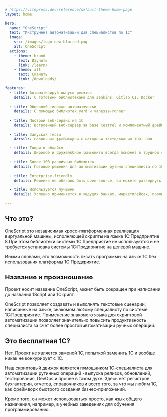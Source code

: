 ```yaml
---
# https://vitepress.dev/reference/default-theme-home-page
layout: home

hero:
  name: "OneScript"
  text: "Инструмент автоматизации для специалистов по 1С"
  image:
    src: /images/logo-new-blurred.png
    alt: OneScript
  actions:
    - theme: brand
      text: Изучить
      link: /learn/
    - theme: alt
      text: Скачать
      link: /downloads/

features:
  - title: Автоматизируй выпуск релизов
    details: С готовыми библиотеками для Jenkins, Gitlab CI, Docker
  
  - title: Обновляй типовые автоматически
    details: С помощью библиотек yard и vanessa-runner
  
  - title: Построй веб-сервис на 1С
    details: Встроенный веб-сервер на базе Kestrel и компонентный фреймворк WINOW
  
  - title: Запускай тесты
    details: Различные фреймворки и методики тестирования TDD, BDD
  
  - title: Твори и общайся
    details: Широкое и дружелюбное комьюнити всегда поможет в трудной ситуации.
  
  - title: Более 100 различных библиотек
    details: Готовые решения для автоматизации рутины специалиста по 1С
  
  - title: Enterprise-friendly
    details: Решения не обязаны быть open-source, вы можете развернуть внутренний хаб пакетов

  - title: Используется лучшими
    details: Успешно применяется в ведущих банках, маркетплейсах, промышленности

---
```


## Что это?

OneScript это независимая кросс-платформенная реализация виртуальной машины, исполняющей скрипты на языке 1С:Предприятие 8.При этом библиотеки системы 1С:Предприятие не используются и не требуется установка системы 1С:Предприятие на целевой машине.

Иными словами, это возможность писать программы на языке 1С без использования платформы 1С:Предприятие.

## Название и произношение

Проект носит название OneScript, может быть сокращен при написании до названия 1Script или 1Скрипт.

OneScript позволяет создавать и выполнять текстовые сценарии, написанные на языке, знакомом любому специалисту по системе 1С:Предприятие. Применение знакомого языка для скриптовой автоматизации позволяет значительно повысить продуктивность специалиста за счет более простой автоматизации ручных операций.

## Это бесплатная 1С?

Нет. Проект не является заменой 1С, попыткой заменить 1С и вообще никак не конкурирует с 1С.

Наш скриптовый движок является помощником 1С-специалиста для автоматизации рутинных операций - выпуска релизов, обновлений, тестирования, DevOps и прочее в таком духе. Здесь нет регистров бухгалтерии, отчетов, справочников и всего того, за что мы любим 1С, как фреймворк быстрого создания бизнес-приложений.

Кроме того, он может использоваться просто, как язык общего назначения, например, в учебных заведениях для обучения программированию.